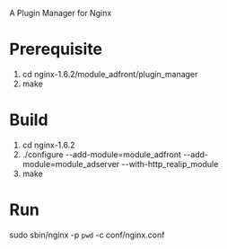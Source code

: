 A Plugin Manager for Nginx

Prerequisite
====================================
1. cd nginx-1.6.2/module_adfront/plugin_manager
2. make

Build
====================================
1. cd nginx-1.6.2
2. ./configure --add-module=module_adfront --add-module=module_adserver --with-http_realip_module
3. make

Run
====================================
sudo sbin/nginx -p `pwd` -c conf/nginx.conf

